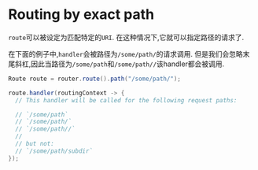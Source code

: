 # Routing by exact path

`route`可以被设定为匹配特定的`URI`. 在这种情况下,它就可以指定路径的请求了.

在下面的例子中,`handler`会被路径为`/some/path/`的请求调用. 但是我们会忽略末尾斜杠,因此当路径为`/some/path`和`/some/path//`该handler都会被调用.

```java
Route route = router.route().path("/some/path/");

route.handler(routingContext -> {
  // This handler will be called for the following request paths:

  // `/some/path`
  // `/some/path/`
  // `/some/path//`
  //
  // but not:
  // `/some/path/subdir`
});
```